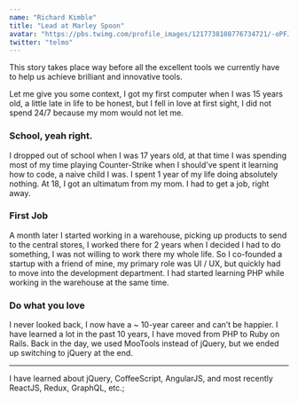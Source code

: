 ```yaml
---
name: "Richard Kimble"
title: "Lead at Marley Spoon"
avatar: "https://pbs.twimg.com/profile_images/1217738108776734721/-oPFJ_Lj_400x400.jpg"
twitter: "telmo"
---
```


This story takes place way before all the excellent tools we currently have to help
us achieve brilliant and innovative tools.

Let me give you some context, I got my first computer when I was 15 years old, a
little late in life to be honest, but I fell in love at first sight, I did not
spend 24/7 because my mom would not let me.

### School, yeah right.

I dropped out of school when I was 17 years old, at that time I was spending
most of my time playing Counter-Strike when I should’ve spent it learning how
to code, a naive child I was. I spent 1 year of my life doing absolutely
nothing. At 18, I got an ultimatum from my mom. I had to get a job, right away.

### First Job
A month later I started working in a warehouse, picking up products to send to the
central stores, I worked there for 2 years when I decided I had to do something, I was
not willing to work there my whole life. So I co-founded a startup with a friend of mine,
my primary role was UI / UX, but quickly had to move into the development department.
I had started learning PHP while working in the warehouse at the same time.

### Do what you love
I never looked back, I now have a ~ 10-year career and can’t be happier. I have
learned a lot in the past 10 years, I have moved from PHP to Ruby on Rails. Back
in the day, we used MooTools instead of jQuery, but we ended up switching to
jQuery at the end.

---

I have learned about jQuery, CoffeeScript, AngularJS, and most recently ReactJS, Redux, GraphQL, etc.;
